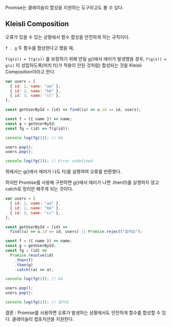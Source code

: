Promise는 클레이슬리 합성을 지원하는 도구라고도 볼 수 있다.

## Kleisli Composition

오류가 있을 수 있는 상황에서 함수 합성을 안전하게 하는 규칙이다.

`f . g` 두 함수를 합성한다고 했을 때,

`f(g(x)) = f(g(x))` 를 보장하기 위해 만일 g()에서 에러가 발생했을 경우, `f(g(x)) = g(x)` 이 성립하도록(마치 f()가 적용이 안된 것처럼) 합성되는 것을 Kleisli Composition이라고 한다.

```javascript
var users = [
  { id: 1, name: "aa" },
  { id: 2, name: "bb" },
  { id: 3, name: "cc" },
];

const getUserById = (id) => find((u) => u.id == id, users);

const f = ({ name }) => name;
const g = getUserById;
const fg = (id) => f(g(id));

console.log(fg(2)); // bb

users.pop();
users.pop();

console.log(fg(2)); // Error undefined
```

위에서는 g()에서 에러가 나도 f()를 실행하여 오류를 반환했다.

하지만 Promise를 사용해 구현하면 g()에서 에러가 나면 .then(f)를 실행하지 않고 catch로 정리만 해주게 되는 것이다.

```javascript
var users = [
  { id: 1, name: "aa" },
  { id: 2, name: "bb" },
  { id: 3, name: "cc" },
];

const getUserById = (id) =>
  find((u) => u.id == id, users) || Promise.reject("없어요");

const f = ({ name }) => name;
const g = getUserById;
const fg = (id) =>
  Promise.resolve(id)
    .then(f)
    .then(g)
    .catch((a) => a);

console.log(fg(2)); // bb

users.pop();
users.pop();

console.log(fg(2)); // 없어요
```

결론 : Promise를 사용하면 오류가 발생하는 상황에서도 안전하게 함수를 합성할 수 있다. 클레이슬리 컴포지션을 지원한다.

